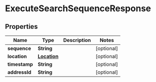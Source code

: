 

# ExecuteSearchSequenceResponse


## Properties

Name | Type | Description | Notes
------------ | ------------- | ------------- | -------------
**sequence** | **String** |  |  [optional]
**location** | [**Location**](Location.md) |  |  [optional]
**timestamp** | **String** |  |  [optional]
**addressId** | **String** |  |  [optional]



